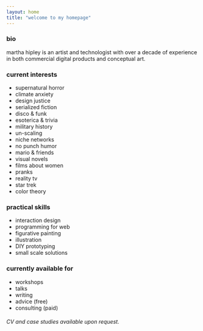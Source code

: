 ```yaml
---
layout: home
title: "welcome to my homepage"
---
```


### bio

martha hipley is an artist and technologist with over a decade of experience in both commercial digital products and conceptual art. 

### current interests

- supernatural horror
- climate anxiety
- design justice
- serialized fiction
- disco & funk
- esoterica & trivia
- military history
- un-scaling
- niche networks
- no punch humor
- mario & friends
- visual novels
- films about women
- pranks
- reality tv
- star trek
- color theory

### practical skills

- interaction design
- programming for web
- figurative painting
- illustration
- DIY prototyping
- small scale solutions

### currently available for

- workshops
- talks
- writing
- advice (free)
- consulting (paid)

###### CV and case studies available upon request.